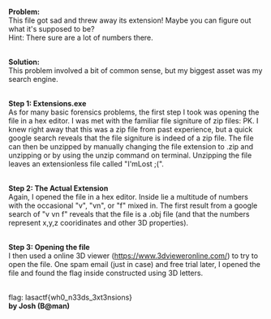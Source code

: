 <b>Problem:</b><br>
This file got sad and threw away its extension! Maybe you can figure out what it's supposed to be? <br>Hint: There sure are a lot of numbers there.<br><br>

<b>Solution:</b><br>
This problem involved a bit of common sense, but my biggest asset was my search engine.<br><br>

<b>Step 1: Extensions.exe</b><br>
As for many basic forensics problems, the first step I took was opening the file in a hex editor. I was met with the familiar file signiture of zip files: PK. I knew right away that this was a zip file from past experience, but a quick google search reveals that the file signiture is indeed of a zip file. The file can then be unzipped by manually changing the file extension to .zip and unzipping or by using the unzip command on terminal. Unzipping the file leaves an extensionless file called "I'mLost ;(".<br><br>

<b>Step 2: The Actual Extension</b><br>
Again, I opened the file in a hex editor. Inside lie a multitude of numbers with the occasional "v", "vn", or "f" mixed in. The first result from a google search of "v vn f" reveals that the file is a .obj file (and that the numbers represent x,y,z cooridinates and other 3D properties).<br><br>

<b>Step 3: Opening the file</b><br>
I then used a online 3D viewer (https://www.3dvieweronline.com/) to try to open the file. One spam email (just in case) and free trial later, I opened the file and found the flag inside constructed using 3D letters.<br><br>

flag: lasactf{wh0_n33ds_3xt3nsions}
<br><b>by Josh (B@man)</b>

